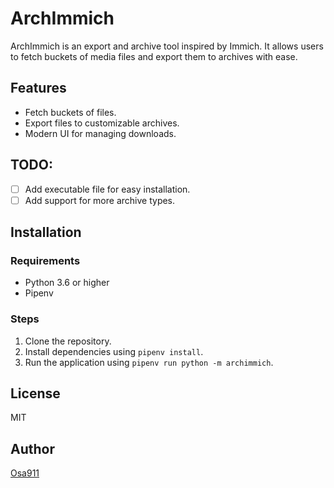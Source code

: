 # ArchImmich

ArchImmich is an export and archive tool inspired by Immich. It allows users to fetch buckets of media files and export them to archives with ease.

## Features

- Fetch buckets of files.
- Export files to customizable archives.
- Modern UI for managing downloads.

## TODO:

- [ ] Add executable file for easy installation.
- [ ] Add support for more archive types.

## Installation

### Requirements

- Python 3.6 or higher
- Pipenv

### Steps

1. Clone the repository.
2. Install dependencies using `pipenv install`.
3. Run the application using `pipenv run python -m archimmich`.

## License

MIT

## Author

[Osa911](https://github.com/osa911)
